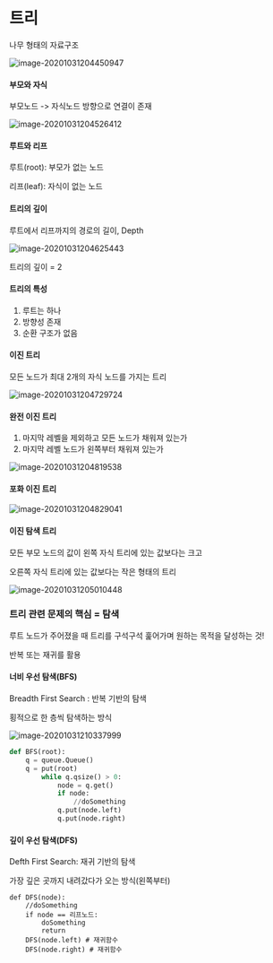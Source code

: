 # 트리

나무 형태의 자료구조

![image-20201031204450947](C:\Users\justi\AppData\Roaming\Typora\typora-user-images\image-20201031204450947.png)

#### 부모와 자식

부모노드 -> 자식노드 방향으로 연결이 존재

![image-20201031204526412](C:\Users\justi\AppData\Roaming\Typora\typora-user-images\image-20201031204526412.png)

#### 루트와 리프

루트(root): 부모가 없는 노드

리프(leaf): 자식이 없는 노드



#### 트리의 깊이

루트에서 리프까지의 경로의 길이, Depth

![image-20201031204625443](C:\Users\justi\AppData\Roaming\Typora\typora-user-images\image-20201031204625443.png)

트리의 깊이 = 2



#### 트리의 특성

1. 루트는 하나
2. 방향성 존재
3. 순환 구조가 없음



#### 이진 트리

모든 노드가 최대 2개의 자식 노드를 가지는 트리

![image-20201031204729724](C:\Users\justi\AppData\Roaming\Typora\typora-user-images\image-20201031204729724.png)

#### 완전 이진 트리

1. 마지막 레벨을 제외하고 모든 노드가 채워져 있는가
2. 마지막 레벨 노드가 왼쪽부터 채워져 있는가

![image-20201031204819538](C:\Users\justi\AppData\Roaming\Typora\typora-user-images\image-20201031204819538.png)

#### 포화 이진 트리

![image-20201031204829041](C:\Users\justi\AppData\Roaming\Typora\typora-user-images\image-20201031204829041.png)

#### 이진 탐색 트리

모든 부모 노드의 값이 왼쪽 자식 트리에 있는 값보다는 크고

오른쪽 자식 트리에 있는 값보다는 작은 형태의 트리

![image-20201031205010448](C:\Users\justi\AppData\Roaming\Typora\typora-user-images\image-20201031205010448.png)

### 트리 관련 문제의 핵심 = 탐색

루트 노드가 주어졌을 때 트리를 구석구석 훑어가며 원하는 목적을 달성하는 것!

반복 또는 재귀를 활용



#### 너비 우선 탐색(BFS)

Breadth First Search : 반복 기반의 탐색

횡적으로 한 층씩 탐색하는 방식

![image-20201031210337999](C:\Users\justi\AppData\Roaming\Typora\typora-user-images\image-20201031210337999.png)

```python
def BFS(root):
	q = queue.Queue()
	q = put(root)
		while q.qsize() > 0:
			node = q.get()
			if node:
				//doSomething
			q.put(node.left)
			q.put(node.right)
```



#### 깊이 우선 탐색(DFS)

Defth First Search: 재귀 기반의 탐색

가장 깊은 곳까지 내려갔다가 오는 방식(왼쪽부터)



```
def DFS(node):
	//doSomething
	if node == 리프노드:
		doSomething
		return
	DFS(node.left) # 재귀함수
	DFS(node.right) # 재귀함수
```

